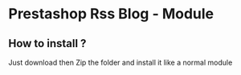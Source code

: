 # Prestashop Rss Blog - Module

<h2>How to install ?</h2>

Just download then Zip the folder and install it like a normal module
